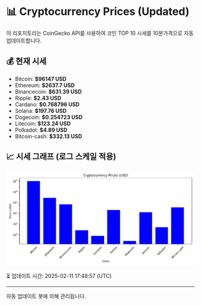 
# 📊 Cryptocurrency Prices (Updated)

이 리포지토리는 CoinGecko API를 사용하여 코인 TOP 10 시세를 10분가격으로 자동 업데이트합니다.

## 💰 현재 시세
- Bitcoin: **$96147 USD**
- Ethereum: **$2637.7 USD**
- Binancecoin: **$631.39 USD**
- Ripple: **$2.43 USD**
- Cardano: **$0.768796 USD**
- Solana: **$197.76 USD**
- Dogecoin: **$0.254723 USD**
- Litecoin: **$123.24 USD**
- Polkadot: **$4.89 USD**
- Bitcoin-cash: **$332.13 USD**

## 📈 시세 그래프 (로그 스케일 적용)
![Crypto Prices](crypto_prices.png)

⏳ 업데이트 시간: 2025-02-11 17:48:57 (UTC)

---
자동 업데이트 봇에 의해 관리됩니다.
